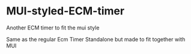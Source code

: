 # MUI-styled-ECM-timer
Another ECM timer to fit the mui style

Same as the regular Ecm Timer Standalone but made to fit together with MUI
